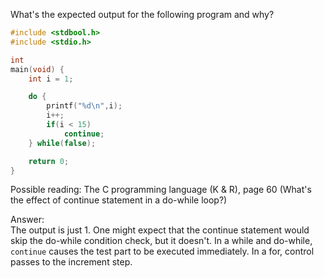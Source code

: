What's the expected output for the following program and why?
```C
#include <stdbool.h>
#include <stdio.h>

int
main(void) {
    int i = 1;

    do {
        printf("%d\n",i);
        i++;
        if(i < 15)
            continue;
    } while(false);

    return 0;
}
```
Possible reading:
The C programming language (K & R), page 60 (What's the effect of continue statement in a do-while loop?)

Answer:  
The output is just 1. One might expect that the continue statement would skip
the do-while condition check, but it doesn't. In a while and do-while,
`continue` causes the test part to be executed immediately. In a for, control
passes to the increment step.
